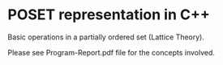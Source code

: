 # POSET representation in C++
Basic operations in a partially ordered set (Lattice Theory).

Please see Program-Report.pdf file for the concepts involved.
